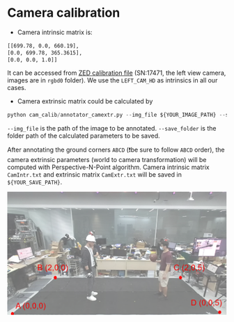 # Camera calibration
- Camera intrinsic matrix is:
```
[[699.78, 0.0, 660.19],
[0.0, 699.78, 365.3615],
[0.0, 0.0, 1.0]]
```
It can be accessed from [ZED calibration file](http://calib.stereolabs.com/?SN=17471) (SN:17471, the left view camera, images are in `rgbd0` folder). We use the `LEFT_CAM_HD` as intrinsics in all our cases. 
- Camera extrinsic matrix could be calculated by 
```python
python cam_calib/annotator_camextr.py --img_file ${YOUR_IMAGE_PATH} --save_folder ${YOUR_SAVE_PATH}
```

`--img_file` is the path of the image to be annotated. 
`--save_folder` is the folder path of the calculated parameters to be saved.

After annotating the ground corners `ABCD` (❗be sure to follow `ABCD` order), the camera extrinsic parameters (world to camera transformation) will be computed with Perspective-N-Point algorithm. Camera intrinsic matrix `CamIntr.txt` and extrinsic matrix `CamExtr.txt` will be saved in `${YOUR_SAVE_PATH}`. 

![cam_calib](./cam_calib.png)
  